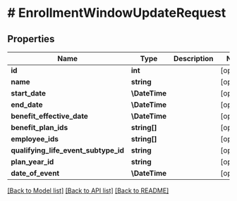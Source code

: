 # # EnrollmentWindowUpdateRequest

## Properties

Name | Type | Description | Notes
------------ | ------------- | ------------- | -------------
**id** | **int** |  | [optional]
**name** | **string** |  | [optional]
**start_date** | **\DateTime** |  | [optional]
**end_date** | **\DateTime** |  | [optional]
**benefit_effective_date** | **\DateTime** |  | [optional]
**benefit_plan_ids** | **string[]** |  | [optional]
**employee_ids** | **string[]** |  | [optional]
**qualifying_life_event_subtype_id** | **string** |  | [optional]
**plan_year_id** | **string** |  | [optional]
**date_of_event** | **\DateTime** |  | [optional]

[[Back to Model list]](../../README.md#models) [[Back to API list]](../../README.md#endpoints) [[Back to README]](../../README.md)

